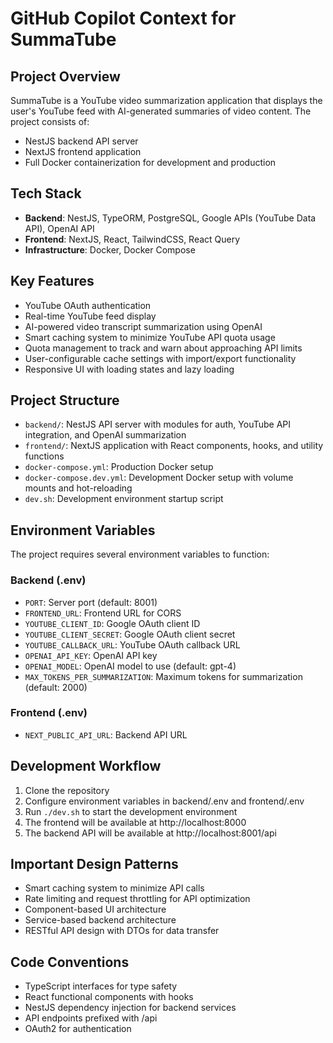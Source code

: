 # GitHub Copilot Context for SummaTube

## Project Overview

SummaTube is a YouTube video summarization application that displays the user's YouTube feed with AI-generated summaries of video content. The project consists of:

- NestJS backend API server
- NextJS frontend application
- Full Docker containerization for development and production

## Tech Stack

- **Backend**: NestJS, TypeORM, PostgreSQL, Google APIs (YouTube Data API), OpenAI API
- **Frontend**: NextJS, React, TailwindCSS, React Query
- **Infrastructure**: Docker, Docker Compose

## Key Features

- YouTube OAuth authentication
- Real-time YouTube feed display
- AI-powered video transcript summarization using OpenAI
- Smart caching system to minimize YouTube API quota usage
- Quota management to track and warn about approaching API limits
- User-configurable cache settings with import/export functionality
- Responsive UI with loading states and lazy loading

## Project Structure

- `backend/`: NestJS API server with modules for auth, YouTube API integration, and OpenAI summarization
- `frontend/`: NextJS application with React components, hooks, and utility functions
- `docker-compose.yml`: Production Docker setup
- `docker-compose.dev.yml`: Development Docker setup with volume mounts and hot-reloading
- `dev.sh`: Development environment startup script

## Environment Variables

The project requires several environment variables to function:

### Backend (.env)

- `PORT`: Server port (default: 8001)
- `FRONTEND_URL`: Frontend URL for CORS
- `YOUTUBE_CLIENT_ID`: Google OAuth client ID
- `YOUTUBE_CLIENT_SECRET`: Google OAuth client secret
- `YOUTUBE_CALLBACK_URL`: YouTube OAuth callback URL
- `OPENAI_API_KEY`: OpenAI API key
- `OPENAI_MODEL`: OpenAI model to use (default: gpt-4)
- `MAX_TOKENS_PER_SUMMARIZATION`: Maximum tokens for summarization (default: 2000)

### Frontend (.env)

- `NEXT_PUBLIC_API_URL`: Backend API URL

## Development Workflow

1. Clone the repository
2. Configure environment variables in backend/.env and frontend/.env
3. Run `./dev.sh` to start the development environment
4. The frontend will be available at http://localhost:8000
5. The backend API will be available at http://localhost:8001/api

## Important Design Patterns

- Smart caching system to minimize API calls
- Rate limiting and request throttling for API optimization
- Component-based UI architecture
- Service-based backend architecture
- RESTful API design with DTOs for data transfer

## Code Conventions

- TypeScript interfaces for type safety
- React functional components with hooks
- NestJS dependency injection for backend services
- API endpoints prefixed with /api
- OAuth2 for authentication
